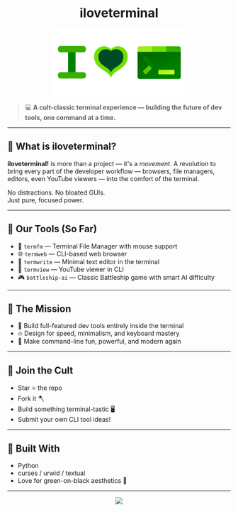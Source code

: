 <h1 align="center">iloveterminal</h1>

<p align="center">
  <img src="iloveterminal.svg" width="300" alt="iloveterminal logo">
</p>

> 💻 **A cult-classic terminal experience — building the future of dev tools, one command at a time.**

---

## 🧠 What is iloveterminal?

**iloveterminal!** is more than a project — it's a *movement*. A revolution to bring every part of the developer workflow — browsers, file managers, editors, even YouTube viewers — into the comfort of the terminal.

No distractions. No bloated GUIs.  
Just pure, focused power.

---

## 🚀 Our Tools (So Far)

- 📁 `termfm` — Terminal File Manager with mouse support
- 🌐 `termweb` — CLI-based web browser
- 📝 `termwrite` — Minimal text editor in the terminal
- 🎥 `termview` — YouTube viewer in CLI
- 🎮 `battleship-ai` — Classic Battleship game with smart AI difficulty

---

## 🎯 The Mission

- 🧱 Build full-featured dev tools entirely inside the terminal
- 🔥 Design for speed, minimalism, and keyboard mastery
- 🤝 Make command-line fun, powerful, and modern again

---

## 💚 Join the Cult

- Star ⭐ the repo
- Fork it 🪓
- Build something terminal-tastic 🖥️
- Submit your own CLI tool ideas!

---

## 🧩 Built With

- Python
- curses / urwid / textual
- Love for green-on-black aesthetics 💚

---

<p align="center">
  <img src="https://img.shields.io/badge/I%20LOVE-TERMINAL-00ff00?style=for-the-badge&logo=gnubash&logoColor=black" />
</p>

